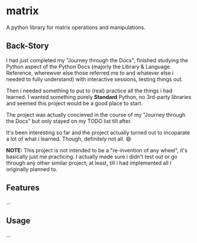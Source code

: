 # matrix

A python library for matrix operations and manipulations.

## Back-Story

I had just completed my "Journey through the Docs", finished studying the Python aspect of the Python Docs (majorly the Library & Language Reference, wherewver else those referred me to and whatever else i needed to fully understand) with interactive sessions, testing things out.

Then i needed something to put to (real) practice all the things i had learned.
I wanted something purely **Standard** Python, no 3rd-party libraries and seemed this project would be a good place to start.

The project was actually concieved in the course of my "Journey through the Docs" but only stayed on my TODO list till after.

It's been interesting so far and the project actually turned out to incoparate a lot of what i learned. Though, definitely not all. :smile:

**NOTE:** This project is not intended to be a "re-invention of any wheel", it's basically just me practicing.
I actually made sure i didn't test out or go through any other similar project, at least, till i had implemented all I originally planned to.


## Features

...


## Usage

...

